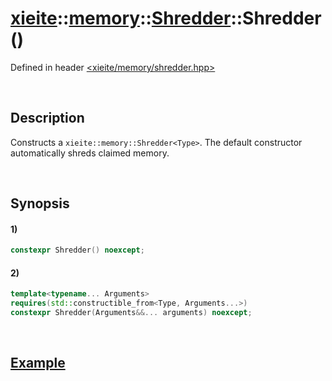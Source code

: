 # [xieite](../../../../../../xieite.md)\:\:[memory](../../../../../../memory.md)\:\:[Shredder<Type>](../../../../shredder.md)\:\:Shredder\(\)
Defined in header [<xieite/memory/shredder.hpp>](../../../../../../../include/xieite/memory/shredder.hpp)

&nbsp;

## Description
Constructs a `xieite::memory::Shredder<Type>`. The default constructor automatically shreds claimed memory.

&nbsp;

## Synopsis
#### 1)
```cpp
constexpr Shredder() noexcept;
```
#### 2)
```cpp
template<typename... Arguments>
requires(std::constructible_from<Type, Arguments...>)
constexpr Shredder(Arguments&&... arguments) noexcept;
```

&nbsp;

## [Example](../../../../shredder.md#Example)
